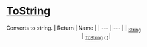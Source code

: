 # [ToString](./HierarchyElement-100664015.md)

Converts to string.
| Return | Name | 
| --- | --- | 
| <sub>[String](https://docs.microsoft.com/en-us/dotnet/api/System.String)</sub><img width=200/>| <sub>[ToString](./HierarchyElement-100664015.md) (  )</sub>| <br>


